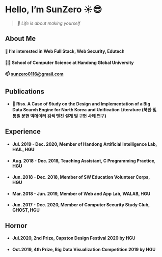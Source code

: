 Hello, I’m SunZero ☀️😎
=====
> _💎 Life is about making yourself_

About Me
-----
#### 🌱 I’m interested in Web Full Stack, Web Security, Edutech
#### 👨‍🎓 School of Computer Science at Handong Global University
#### 📫 sunzero0116@gmail.com

Publications
-----
- #### 📝 Riss. A Case of Study on the Design and Implementation of a Big Data Search Engine for North Korea and Unification Literature (북한 및 통일 문헌 빅데이터 검색 엔진 설계 및 구현 사례 연구)

Experience
-----
- #### Jul. 2019 - Dec. 2020, Member of Handong Artificial Intelligence Lab, HAIL, HGU
- #### Aug. 2018 - Dec. 2018, Teaching Assistant, C Programming Practice, HGU
- #### Jun. 2018 - Dec. 2018, Member of SW Education Volunteer Corps, HGU
- #### Mar. 2018 - Jun. 2019, Member of Web and App Lab, WALAB, HGU
- #### Jun. 2017 - Dec. 2020, Member of Computer Security Study Club, GHOST, HGU

Hornor
-----
- #### Jul.2020, 2nd Prize, Capston Design Festival 2020 by HGU
- #### Oct.2019, 4th Prize, Big Data Visualization Competition 2019 by HGU

<!---
0sunzero0/0sunzero0 is a ✨ special ✨ repository because its `README.md` (this file) appears on your GitHub profile.
You can click the Preview link to take a look at your changes.
--->
